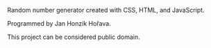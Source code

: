 Random number generator created with CSS, HTML, and JavaScript.

Programmed by Jan Honzík Hořava.

This project can be considered public domain.
